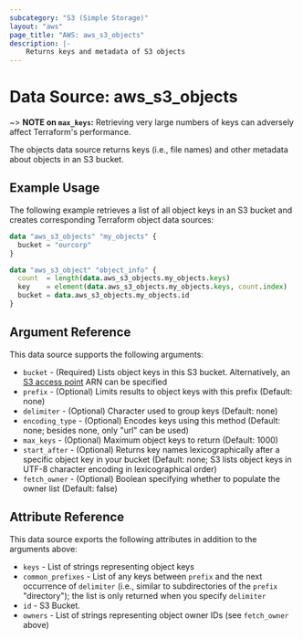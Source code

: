 ```yaml
---
subcategory: "S3 (Simple Storage)"
layout: "aws"
page_title: "AWS: aws_s3_objects"
description: |-
    Returns keys and metadata of S3 objects
---
```


# Data Source: aws_s3_objects

~> **NOTE on `max_keys`:** Retrieving very large numbers of keys can adversely affect Terraform's performance.

The objects data source returns keys (i.e., file names) and other metadata about objects in an S3 bucket.

## Example Usage

The following example retrieves a list of all object keys in an S3 bucket and creates corresponding Terraform object data sources:

```terraform
data "aws_s3_objects" "my_objects" {
  bucket = "ourcorp"
}

data "aws_s3_object" "object_info" {
  count  = length(data.aws_s3_objects.my_objects.keys)
  key    = element(data.aws_s3_objects.my_objects.keys, count.index)
  bucket = data.aws_s3_objects.my_objects.id
}
```

## Argument Reference

This data source supports the following arguments:

* `bucket` - (Required) Lists object keys in this S3 bucket. Alternatively, an [S3 access point](https://docs.aws.amazon.com/AmazonS3/latest/dev/using-access-points.html) ARN can be specified
* `prefix` - (Optional) Limits results to object keys with this prefix (Default: none)
* `delimiter` - (Optional) Character used to group keys (Default: none)
* `encoding_type` - (Optional) Encodes keys using this method (Default: none; besides none, only "url" can be used)
* `max_keys` - (Optional) Maximum object keys to return (Default: 1000)
* `start_after` - (Optional) Returns key names lexicographically after a specific object key in your bucket (Default: none; S3 lists object keys in UTF-8 character encoding in lexicographical order)
* `fetch_owner` - (Optional) Boolean specifying whether to populate the owner list (Default: false)

## Attribute Reference

This data source exports the following attributes in addition to the arguments above:

* `keys` - List of strings representing object keys
* `common_prefixes` - List of any keys between `prefix` and the next occurrence of `delimiter` (i.e., similar to subdirectories of the `prefix` "directory"); the list is only returned when you specify `delimiter`
* `id` - S3 Bucket.
* `owners` - List of strings representing object owner IDs (see `fetch_owner` above)
